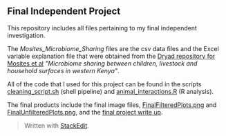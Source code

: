 ﻿## Final Independent Project
This repository includes all files pertaining to my final independent investigation. 

The _Mosites_Microbiome_Sharing_ files are the csv data files and the Excel variable explanation file that were obtained from the [Dryad repository for Mosites et al](https://doi.org/10.5061/dryad.f7tp6) _"Microbiome sharing between children, livestock and household surfaces in western Kenya"_.

All of the code that I used for this project can be found in the scripts [cleaning_script.sh](https://github.com/msbrasher/CompBioLabsHw/blob/main/FinalProject/cleaning_script.sh) (shell pipeline) and [animal_interactions.R](https://github.com/msbrasher/CompBioLabsHw/blob/main/FinalProject/animal_interactions.R) (R analysis). 

The final products include the final image files, [FinalFilteredPlots.png](https://github.com/msbrasher/CompBioLabsHw/blob/main/FinalProject/FinalFilteredPlots.png) and [FinalUnfilteredPlots.png](https://github.com/msbrasher/CompBioLabsHw/blob/main/FinalProject/FinalUnfilteredPlots.png), and the [final project write up](https://github.com/msbrasher/CompBioLabsHw/blob/main/FinalProject/FinalWriteUp.md).

> Written with [StackEdit](https://stackedit.io/).
